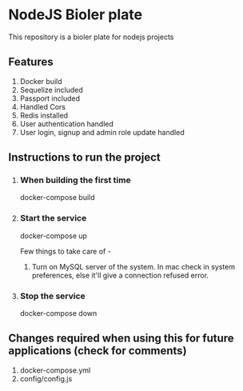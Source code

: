 # NodeJS Bioler plate

This repository is a bioler plate for nodejs projects

## Features

1. Docker build
2. Sequelize included
3. Passport included
4. Handled Cors
5. Redis installed
6. User authentication handled
7. User login, signup and admin role update handled

## Instructions to run the project

1. ### When building the first time

    docker-compose build

2. ### Start the service

    docker-compose up

    Few things to take care of -
    1. Turn on MySQL server of the system. In mac check in system preferences, else it'll give a connection refused error.

3. ### Stop the service

    docker-compose down

## Changes required when using this for future applications (check for comments)

1. docker-compose.yml
2. config/config.js
